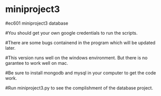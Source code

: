 # miniproject3
#ec601 miniproject3 database

#You should get your own google credentials to run the scripts.

#There are some bugs containend in the program which will be updated later.

#This version runs well on the windows environment. But there is no garantee to work well on mac.

#Be sure to install mongodb and mysql in your computer to get the code work.

#Run miniproject3.py to see the complishment of the database project.
